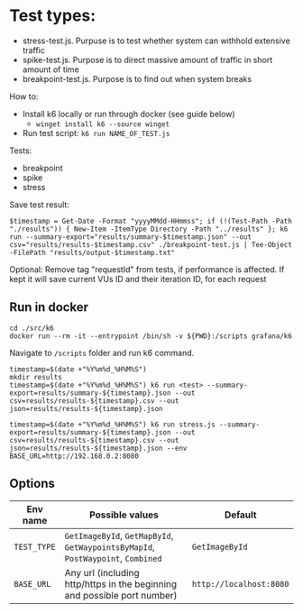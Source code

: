 # Test types:
* stress-test.js. Purpuse is to test whether system can withhold extensive traffic
* spike-test.js. Purpose is to direct massive amount of traffic in short amount of time
* breakpoint-test.js. Purpose is to find out when system breaks

How to:

- Install k6 locally or run through docker (see guide below)
  - `winget install k6 --source winget`
- Run test script: `k6 run NAME_OF_TEST.js`

Tests:
- breakpoint
- spike
- stress


Save test result:
```
$timestamp = Get-Date -Format "yyyyMMdd-HHmmss"; if (!(Test-Path -Path "./results")) { New-Item -ItemType Directory -Path "../results" }; k6 run --summary-export="results/summary-$timestamp.json" --out csv="results/results-$timestamp.csv" ./breakpoint-test.js | Tee-Object -FilePath "results/output-$timestamp.txt"
```

Optional:
Remove tag "requestId" from tests, if performance is affected. If kept it will save current VUs ID and their iteration ID, for each request

## Run in docker

```
cd ./src/k6
docker run --rm -it --entrypoint /bin/sh -v ${PWD}:/scripts grafana/k6
```

Navigate to `/scripts` folder and run k6 command.

```
timestamp=$(date +"%Y%m%d_%H%M%S")
mkdir results
timestamp=$(date +"%Y%m%d_%H%M%S") k6 run <test> --summary-export=results/summary-${timestamp}.json --out csv=results/results-${timestamp}.csv --out json=results/results-${timestamp}.json

timestamp=$(date +"%Y%m%d_%H%M%S") k6 run stress.js --summary-export=results/summary-${timestamp}.json --out csv=results/results-${timestamp}.csv --out json=results/results-${timestamp}.json --env BASE_URL=http://192.168.0.2:8080
```

## Options

| Env name | Possible values | Default
| --- | --- | --- |
| `TEST_TYPE` | `GetImageById`, `GetMapById`, `GetWaypointsByMapId`, `PostWaypoint`, `Combined` | `GetImageById` |
| `BASE_URL` | Any url (including http/https in the beginning and possible port number) | `http://localhost:8080` |
